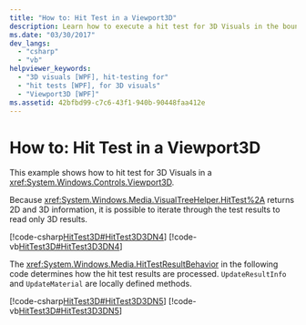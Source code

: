 ```yaml
---
title: "How to: Hit Test in a Viewport3D"
description: Learn how to execute a hit test for 3D Visuals in the bounds of a Viewport3D element containing 2D and 3D information.
ms.date: "03/30/2017"
dev_langs:
  - "csharp"
  - "vb"
helpviewer_keywords:
  - "3D visuals [WPF], hit-testing for"
  - "hit tests [WPF], for 3D visuals"
  - "Viewport3D [WPF]"
ms.assetid: 42bfbd99-c7c6-43f1-940b-90448faa412e
---
```

# How to: Hit Test in a Viewport3D

This example shows how to hit test for 3D Visuals in a <xref:System.Windows.Controls.Viewport3D>.

Because <xref:System.Windows.Media.VisualTreeHelper.HitTest%2A> returns 2D and 3D information, it is possible to iterate through the test results to read only 3D results.

[!code-csharp[HitTest3D#HitTest3D3DN4](~/samples/snippets/csharp/VS_Snippets_Wpf/HitTest3D/CSharp/Window1.xaml.cs#hittest3d3dn4)]
[!code-vb[HitTest3D#HitTest3D3DN4](~/samples/snippets/visualbasic/VS_Snippets_Wpf/HitTest3D/visualbasic/window1.xaml.vb#hittest3d3dn4)]

The <xref:System.Windows.Media.HitTestResultBehavior> in the following code determines how the hit test results are processed. `UpdateResultInfo` and `UpdateMaterial` are locally defined methods.

[!code-csharp[HitTest3D#HitTest3D3DN5](~/samples/snippets/csharp/VS_Snippets_Wpf/HitTest3D/CSharp/Window1.xaml.cs#hittest3d3dn5)]
[!code-vb[HitTest3D#HitTest3D3DN5](~/samples/snippets/visualbasic/VS_Snippets_Wpf/HitTest3D/visualbasic/window1.xaml.vb#hittest3d3dn5)]
